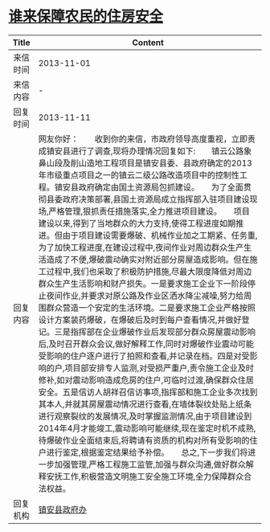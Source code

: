 # <a href="http://www.shangluo.gov.cn/zmhd/ldxxxx.jsp?urltype=leadermail.LeaderMailContentUrl&wbtreeid=1112&leadermailid=2111">谁来保障农民的住房安全</a>
| Title |                                                                                                                                                                                                                                                                                                                                                                                                                     Content                                                                                                                                                                                                                                                                                                                                                                                                                      |
|:-----:|--------------------------------------------------------------------------------------------------------------------------------------------------------------------------------------------------------------------------------------------------------------------------------------------------------------------------------------------------------------------------------------------------------------------------------------------------------------------------------------------------------------------------------------------------------------------------------------------------------------------------------------------------------------------------------------------------------------------------------------------------------------------------------------------------------------------------------------------------|
| 来信时间  | 2013-11-01                                                                                                                                                                                                                                                                                                                                                                                                                                                                                                                                                                                                                                                                                                                                                                                                                                       |
| 来信内容  | -                                                                                                                                                                                                                                                                                                                                                                                                                                                                                                                                                                                                                                                                                                                                                                                                                                                |
| 回复时间  | 2013-11-11                                                                                                                                                                                                                                                                                                                                                                                                                                                                                                                                                                                                                                                                                                                                                                                                                                       |
| 回复内容  | 网友你好：　　收到你的来信，市政府领导高度重视，立即责成镇安县进行了调查,现将办理情况回复如下:　　镇云公路象鼻山段及削山造地工程项目是镇安县委、县政府确定的2013年市级重点项目之一的镇云二级公路改造项目中的控制性工程。镇安县政府确定由国土资源局包抓建设。　　为了全面贯彻县委政府决策部署,县国土资源局成立指挥部入驻项目建设现场,严格管理,狠抓责任措施落实,全力推进项目建设。　　项目建设以来,得到了当地群众的大力支持,使得工程进度如期推进。但由于项目建设需要爆破、机械作业加之工期紧、任务重,为了加快工程进度,在建设过程中,夜间作业对周边群众生产生活造成了不便,爆破震动确实对附近部分房屋造成影响。但在施工过程中,我们也采取了积极防护措施,尽最大限度降低对周边群众生产生活影响和财产损失。一是要求施工企业下一阶段停止夜间作业,并要求对原公路及作业区洒水降尘减噪,努力给周围群众营造一个安定的生活环境。二是要求施工企业严格按照设计方案装药爆破，在爆破后及时到每户查看情况,并做好登记。三是指挥部在企业爆破作业后发现部分群众房屋震动影响后,及时召开群众会议,做好解释工作,同时对爆破作业震动可能受影响的住户逐户进行了拍照和查看,并记录在档。四是对受影响的户,项目部安排专人监测,对受损严重户,责令施工企业及时修补,如对震动影响造成危房的住户,可临时过渡,确保群众住居安全。五是信访人胡祥召信访事项,指挥部和施工企业多次找到其本人,并就其房屋震动情况进行查看,在墙体裂纹处贴上纸条进行观察裂纹的发展情况,及时掌握监测情况,由于项目建设到2014年4月才能竣工,震动影响可能继续,现在鉴定时机不成熟,待爆破作业全面结束后,将聘请有资质的机构对所有受影响的住户进行鉴定,根据鉴定结果给予补偿。　　总之,下一步我们将进一步加强管理,严格工程施工监管,加强与群众沟通,做好群众解释安抚工作,积极营造文明施工安全施工环境,全力保障群众合法权益。 |
| 回复机构  | <a href="../../categories/agencies/镇安县政府办.md">镇安县政府办</a>                                                                                                                                                                                                                                                                                                                                                                                                                                                                                                                                                                                                                                                                                                                                                                                         |